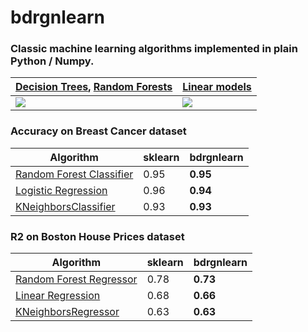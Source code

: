 # bdrgnlearn

### Classic machine learning algorithms implemented in plain Python / Numpy. 

| [Decision Trees](bdrgnlearn/tree.py), [Random Forests](bdrgnlearn/ensemble.py) | [Linear models](bdrgnlearn/linear_model.py) | 
| ------------- | ------------- | 
| ![](demo_gifs/decision_tree_demo_2.gif) |  ![](demo_gifs/linear_regression_demo_2.gif) |

### Accuracy on Breast Cancer dataset
| Algorithm | sklearn | __bdrgnlearn__ |
| ------------- | ------------- | ------------- |
| [Random Forest Classifier](bdrgnlearn/ensemble.py) |0.95 | __0.95__ |
| [Logistic Regression](bdrgnlearn/linear_model.py) |0.96 |__0.94__ |
| [KNeighborsClassifier](bdrgnlearn/neighbors.py) |0.93 |__0.93__ |

### R2 on Boston House Prices dataset
| Algorithm | sklearn | __bdrgnlearn__ |
| ------------- | ------------- | ------------- |
| [Random Forest Regressor](bdrgnlearn/ensemble.py) |0.78|__0.73__ |
| [Linear Regression](bdrgnlearn/linear_model.py) |0.68|__0.66__ |
| [KNeighborsRegressor](bdrgnlearn/ensemble.py) |0.63 |__0.63__ |

